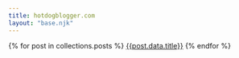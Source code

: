 ```yaml
---
title: hotdogblogger.com
layout: "base.njk"
---
```


{% for post in collections.posts %}
[{{post.data.title}}]({{post.url}})
{% endfor %}
